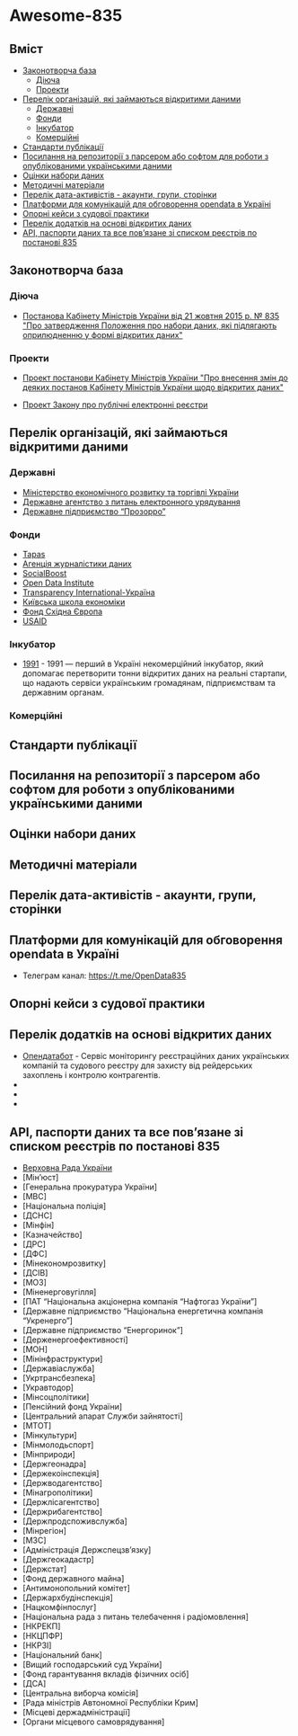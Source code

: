 # Awesome-835

## Вміст
- [Законотворча база](#законотворча-база)
  - [Діюча](#діюча)
  - [Проекти](#проекти)
- [Перелік організацій, які займаються відкритими даними](#перелік-організацій-які-займаються-відкритими-даними)
  - [Державні](#державні)
  - [Фонди](#фонди)
  - [Інкубатор](#інкубатор)
  - [Комерційні](#комерційні)
- [Стандарти публікації](#стандарти-публікації)
- [Посилання на репозиторії з парсером або софтом для роботи з опублікованими українськими даними](#посилання-на-репозиторії-з-парсером-або-софтом-для-роботи-з-опублікованими-українськими-даними)
- [Оцінки набори даних](#оцінки-набори-даних)
- [Методичні матеріали](#методичні-матеріали)
- [Перелік дата-активістів - акаунти, групи, сторінки](#перелік-дата-активістів---акаунти-групи-сторінки)
- [Платформи для комунікацій для обговорення opendata в Україні](#платформи-для-комунікацій-для-обговорення-opendata-в-україні)
- [Опорні кейси з судової практики](#опорні-кейси-з-судової-практики)
- [Перелік додатків на основі відкритих даних](#перелік-додатків-на-основі-відкритих-даних)
- [API, паспорти даних та все пов’язане зі списком реєстрів по постанові 835](#api-паспорти-даних-та-все-повязане-зі-списком-реєстрів-по-постанові-835)


## Законотворча база

### Діюча
- [Постанова Кабінету  Міністрів України від 21 жовтня 2015 р. № 835
"Про затвердження Положення про набори даних, які підлягають оприлюдненню у формі відкритих даних"](https://zakon.rada.gov.ua/laws/show/835-2015-%D0%BF)

### Проекти
- [Проект постанови Кабінету Міністрів України "Про внесення змін до деяких постанов Кабінету Міністрів України щодо відкритих даних"](
https://www.e.gov.ua/ua/npa/proekt-postanovi-kabinetu-ministriv-ukrayini-pro-vnesennya-zmin-do-deyakih-postanov-kabinetu-ministriv-ukrayini-shchodo-vidkritih-danih)

- [Проект Закону про публічні електронні реєстри](http://w1.c1.rada.gov.ua/pls/zweb2/webproc4_1?pf3511=64437)

## Перелік організацій, які займаються відкритими даними
### Державні
- [Міністерство економічного розвитку та торгівлі України](http://me.gov.ua/)
- [Державне агентство з питань електронного урядування](http://www.e.gov.ua/)
- [Державне підприємство “Прозорро”](https://prozorro.gov.ua/)

### Фонди
- [Tapas](http://tapas.org.ua/)
- [Агенція журналістики даних](http://tapas.org.ua/)
- [SocialBoost](http://socialboost.com.ua/)
- [Open Data Institute](http://theodi.org/)
- [Transparency International-Україна](http://ti-ukraine.org/)
- [Київська школа економіки](http://www.kse.org.ua/)
- [Фонд Східна Європа](http://www.eef.org.ua/)
- [USAID](https://www.usaid.gov/uk/ukraine)

### Інкубатор
- [1991](http://1991.vc) - 1991 — перший в Україні некомерційний інкубатор, який допомагає перетворити тонни відкритих даних на реальні стартапи, що надають сервіси українським громадянам, підприємствам та державним органам.

### Комерційні

## Стандарти публікації

## Посилання на репозиторії з парсером або софтом для роботи з опублікованими українськими даними

## Оцінки набори даних

## Методичні матеріали

## Перелік дата-активістів - акаунти, групи, сторінки

## Платформи для комунікацій для обговорення opendata в Україні

- Телеграм канал: https://t.me/OpenData835

## Опорні кейси з судової практики

## Перелік додатків на основі відкритих даних

- [Опендатабот](https://opendatabot.ua/) -
Сервіс моніторингу реєстраційних даних українських компаній та судового реєстру для захисту від рейдерських захоплень і контролю контрагентів.
-
-
-

## API, паспорти даних та все пов’язане зі списком реєстрів по постанові 835

- [Верховна Рада України](./tree/master/datasets/01)
- [Мін’юст]
- [Генеральна прокуратура України]
- [МВС]
- [Національна поліція]
- [ДСНС]
- [Мінфін]
- [Казначейство]
- [ДРС]
- [ДФС]
- [Мінекономрозвитку]
- [ДСІВ]
- [МОЗ]
- [Міненерговугілля]
- [ПАТ “Національна акціонерна компанія “Нафтогаз України”]
- [Державне підприємство “Національна енергетична компанія “Укренерго”]
- [Державне підприємство “Енергоринок”]
- [Держенергоефективності]
- [МОН]
- [Мінінфраструктури]
- [Державіаслужба]
- [Укртрансбезпека]
- [Укравтодор]
- [Мінсоцполітики]
- [Пенсійний фонд України]
- [Центральний апарат Служби зайнятості]
- [МТОТ]
- [Мінкультури]
- [Мінмолодьспорт]
- [Мінприроди]
- [Держгеонадра]
- [Держекоінспекція]
- [Держводагентство]
- [Мінагрополітики]
- [Держлісагентство]
- [Держрибагентство]
- [Держпродспоживслужба]
- [Мінрегіон]
- [МЗС]
- [Адміністрація Держспецзв’язку]
- [Держгеокадастр]
- [Держстат]
- [Фонд державного майна]
- [Антимонопольний комітет]
- [Держархбудінспекція]
- [Нацкомфінпослуг]
- [Національна рада з питань телебачення і радіомовлення]
- [НКРЕКП]
- [НКЦПФР]
- [НКРЗІ]
- [Національний банк]
- [Вищий господарський суд України]
- [Фонд гарантування вкладів фізичних осіб]
- [ДСА]
- [Центральна виборча комісія]
- [Рада міністрів Автономної Республіки Крим]
- [Місцеві держадміністрації]
- [Органи місцевого самоврядування]
